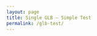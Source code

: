 ```yaml
---
layout: page
title: Single GLB — Simple Test
permalink: /glb-test/
---
```


<!-- model-viewer runtime -->
<script type="module" src="https://unpkg.com/@google/model-viewer@latest/dist/model-viewer.min.js"></script>
<script nomodule src="https://unpkg.com/@google/model-viewer@latest/dist/model-viewer-legacy.js"></script>

<!-- One GLB, no animation required -->
<model-viewer
  src="{{ '/assets/flow/history_pop_00/frame_000.glb' | relative_url }}?v={{ site.time | date: '%s' }}"
  style="width:100%; height:82vh; background:#ffffff;"
  camera-controls
  exposure="1"
  shadow-intensity="0"
  interaction-prompt="none">
</model-viewer>

